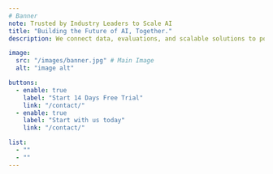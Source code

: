 ```yaml
---
# Banner
note: Trusted by Industry Leaders to Scale AI
title: "Building the Future of AI, Together."
description: We connect data, evaluations, and scalable solutions to power the next generation of AI-driven innovation.

image:
  src: "/images/banner.jpg" # Main Image
  alt: "image alt"

buttons:
  - enable: true
    label: "Start 14 Days Free Trial"
    link: "/contact/"
  - enable: true
    label: "Start with us today"
    link: "/contact/"

list:
  - ""
  - ""
---
```

